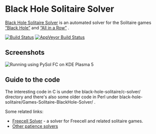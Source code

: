 # Black Hole Solitaire Solver

[Black Hole Solitaire Solver](http://www.shlomifish.org/open-source/projects/black-hole-solitaire-solver/)
is an automated solver for the Solitaire games [“Black Hole”](http://en.wikipedia.org/wiki/Black_Hole_%28solitaire%29)
and [“All in a Row”](http://en.wikipedia.org/wiki/All_in_a_Row_%28Solitaire%29) .

[![Build Status](https://travis-ci.org/shlomif/black-hole-solitaire.svg?branch=master)](https://travis-ci.org/shlomif/black-hole-solitaire) [![AppVeyor Build Status](https://ci.appveyor.com/api/projects/status/yvne045w9dmd4h92?svg=true)](https://ci.appveyor.com/project/shlomif/black-hole-solitaire)

## Screenshots

![Running using PySol FC on KDE Plasma 5](<http://i.imgur.com/htp5UZq.jpg>)

## Guide to the code

The interesting code in C is under the black-hole-solitaire/c-solver/
directory and there's also some older code in Perl under
black-hole-solitaire/Games-Solitaire-BlackHole-Solver/ .

Some related links:

* [Freecell Solver](http://fc-solve.shlomifish.org/) - a solver for Freecell
and related solitaire games.
* [Other patience solvers](http://fc-solve.shlomifish.org/links.html#other_solvers)

